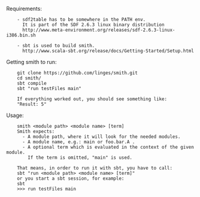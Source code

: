 

Requirements:

        - sdf2table has to be somewhere in the PATH env.
          It is part of the SDF 2.6.3 linux binary distribution 
          http://www.meta-environment.org/releases/sdf-2.6.3-linux-i386.bin.sh
          
        - sbt is used to build smith. 
          http://www.scala-sbt.org/release/docs/Getting-Started/Setup.html

Getting smith to run:

        git clone https://github.com/linges/smith.git  
        cd smith/  
        sbt compile  
        sbt "run testFiles main"  

        If everything worked out, you should see something like:  
        "Result: 5"  

Usage:
 
        smith <module path> <module name> [term]  
        Smith expects:  
          - A module path, where it will look for the needed modules.  
          - A module name, e.g.: main or foo.bar.A .  
          - A optional term which is evaluated in the context of the given module.  
            If the term is omitted, "main" is used.   
        
        That means, in order to run it with sbt, you have to call:  
        sbt "run <module path> <module name> [term]"  
        or you start a sbt session, for example:  
        sbt  
        >>> run testFiles main   
